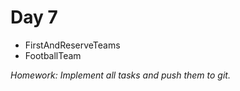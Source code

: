 # Day 7
- FirstAndReserveTeams
- FootballTeam

_Homework: Implement all tasks and push them to git._
